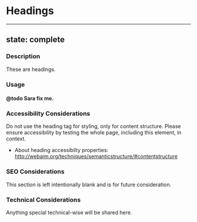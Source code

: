 # Headings

---
state: complete
---

### Description
These are headings.

### Usage
#### @todo Sara fix me.

### Accessibility Considerations
Do not use the heading tag for styling, only for content structure. Please ensure accessibility by testing the whole page, including this element, in context.
* About heading accessibilty properties: http://webaim.org/techniques/semanticstructure/#contentstructure

### SEO Considerations
This section is left intentionally blank and is for future consideration.

### Technical Considerations
Anything special technical-wise will be shared here.
